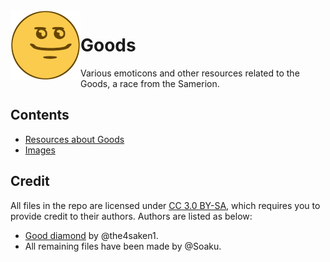 <img src="images/medium/good.png" alt="" align="left" />

# Goods

Various emoticons and other resources related to the Goods, a race from the Samerion.

## Contents

* [Resources about Goods](https://soaku.github.io/Goods)
* [Images](https://github.com/Soaku/Goods/tree/master/images)

## Credit

All files in the repo are licensed under [CC 3.0 BY-SA](LICENSE), which requires you to provide credit to their
authors. Authors are listed as below:

* [Good diamond](images/large/gooddiamond.png) by @the4saken1.
* All remaining files have been made by @Soaku.
